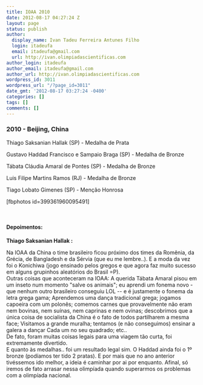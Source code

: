 ```yaml
---
title: IOAA 2010
date: 2012-08-17 04:27:24 Z
layout: page
status: publish
author:
  display_name: Ivan Tadeu Ferreira Antunes Filho
  login: itadeufa
  email: itadeufa@gmail.com
  url: http://ivan.olimpiadascientificas.com
author_login: itadeufa
author_email: itadeufa@gmail.com
author_url: http://ivan.olimpiadascientificas.com
wordpress_id: 3011
wordpress_url: "/?page_id=3011"
date_gmt: '2012-08-17 03:27:24 -0400'
categories: []
tags: []
comments: []
---
```


### 2010 - Beijing, China

  
Thiago Saksanian Hallak (SP) - Medalha de Prata

 Gustavo Haddad Francisco e Sampaio Braga (SP) - Medalha de Bronze

Tábata Cláudia Amaral de Pontes (SP) - Medalha de Bronze

Luis Filipe Martins Ramos (RJ) - Medalha de Bronze

Tiago Lobato Gimenes (SP) - Menção Honrosa

\[fbphotos id=399361960095491\]

 

#### Depoimentos:

  
**Thiago Saksanian Hallak :**

 Na IOAA da China o time brasileiro ficou próximo dos times da Romênia, da Grécia, de Bangladesh e da Sérvia (que eu me lembre..). E a moda da vez foi o Konichiwa (jogo ensinado pelos gregos e que agora faz muito sucesso
em alguns grupinhos aleatórios do Brasil =P).  
 Outras coisas que aconteceram na IOAA: A querida Tábata Amaral pisou em um inseto num momento "salve os animais"; eu aprendi um fonema novo - que nenhum outro brasileiro conseguiu LOL -- e é justamente o fonema da letra
grega gama; Aprendemos uma dança tradicional grega; jogamos capoeira com um polonês; comemos carnes que provavelmente não eram nem bovinas, nem suínas, nem caprinas e nem ovinas; descobrimos que a única coisa de
socialista da China é o fato de todos partilharem a mesma face; Visitamos a grande muralha; tentamos (e não conseguimos) ensinar a galera a dançar Cada um no seu quadrado; etc..  
 De fato, foram muitas coisas legais para uma viagem tão curta, foi extremamente divertido.  
 E quanto às medalhas.. foi um resultado legal sim. O Haddad ainda foi o 1º bronze (podíamos ter tido 2 pratas). E por mais que no ano anterior tivéssemos ido melhor, a ideia é caminhar por ai por enquanto. Afinal, só
iremos de fato arrasar nessa olimpíada quando superarmos os problemas com a olimpíada nacional.


